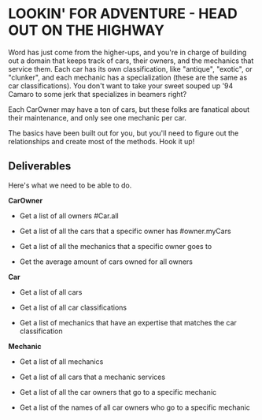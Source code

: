# LOOKIN' FOR ADVENTURE - HEAD OUT ON THE HIGHWAY

Word has just come from the higher-ups, and you're in charge of building out a domain that keeps track of cars, their owners, and the mechanics that service them.  Each car has its own classification, like "antique", "exotic", or "clunker", and each mechanic has a specialization (these are the same as car classifications).  You don't want to take your sweet souped up '94 Camaro to some jerk that specializes in beamers right?

Each CarOwner may have a ton of cars, but these folks are fanatical about their maintenance, and only see one mechanic per car.

The basics have been built out for you, but you'll need to figure out the relationships and create most of the methods.  Hook it up!

## Deliverables

Here's what we need to be able to do.

**CarOwner**

  - Get a list of all owners   #Car.all

  - Get a list of all the cars that a specific owner has #owner.myCars

  - Get a list of all the mechanics that a specific owner goes to

  - Get the average amount of cars owned for all owners

**Car**

  - Get a list of all cars

  - Get a list of all car classifications

  - Get a list of mechanics that have an expertise that matches the car classification

**Mechanic**

  - Get a list of all mechanics

  - Get a list of all cars that a mechanic services

  - Get a list of all the car owners that go to a specific mechanic

  - Get a list of the names of all car owners who
  go to a specific mechanic
